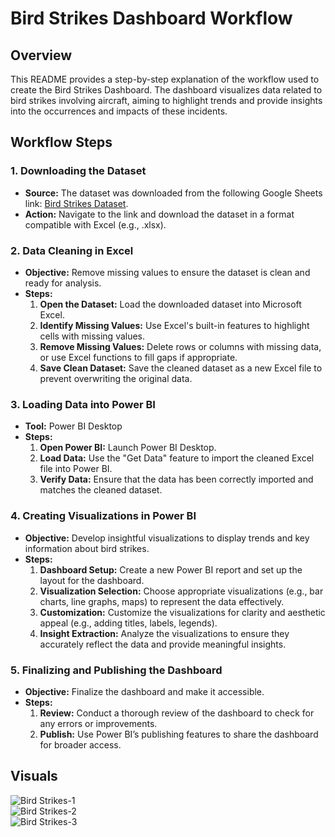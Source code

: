 # Bird Strikes Dashboard Workflow

## Overview
This README provides a step-by-step explanation of the workflow used to create the Bird Strikes Dashboard. The dashboard visualizes data related to bird strikes involving aircraft, aiming to highlight trends and provide insights into the occurrences and impacts of these incidents.

## Workflow Steps

### 1. Downloading the Dataset
- **Source:** The dataset was downloaded from the following Google Sheets link: [Bird Strikes Dataset](https://docs.google.com/spreadsheets/d/11LuxooVzN-P8kOT9I_rWJ7LzIRrMW9Rd/edit?usp=drive_link&ouid=114843449929013007277&rtpof=true&sd=true).
- **Action:** Navigate to the link and download the dataset in a format compatible with Excel (e.g., .xlsx).

### 2. Data Cleaning in Excel
- **Objective:** Remove missing values to ensure the dataset is clean and ready for analysis.
- **Steps:**
  1. **Open the Dataset:** Load the downloaded dataset into Microsoft Excel.
  2. **Identify Missing Values:** Use Excel's built-in features to highlight cells with missing values.
  3. **Remove Missing Values:** Delete rows or columns with missing data, or use Excel functions to fill gaps if appropriate.
  4. **Save Clean Dataset:** Save the cleaned dataset as a new Excel file to prevent overwriting the original data.

### 3. Loading Data into Power BI
- **Tool:** Power BI Desktop
- **Steps:**
  1. **Open Power BI:** Launch Power BI Desktop.
  2. **Load Data:** Use the "Get Data" feature to import the cleaned Excel file into Power BI.
  3. **Verify Data:** Ensure that the data has been correctly imported and matches the cleaned dataset.

### 4. Creating Visualizations in Power BI
- **Objective:** Develop insightful visualizations to display trends and key information about bird strikes.
- **Steps:**
  1. **Dashboard Setup:** Create a new Power BI report and set up the layout for the dashboard.
  2. **Visualization Selection:** Choose appropriate visualizations (e.g., bar charts, line graphs, maps) to represent the data effectively.
  3. **Customization:** Customize the visualizations for clarity and aesthetic appeal (e.g., adding titles, labels, legends).
  4. **Insight Extraction:** Analyze the visualizations to ensure they accurately reflect the data and provide meaningful insights.

### 5. Finalizing and Publishing the Dashboard
- **Objective:** Finalize the dashboard and make it accessible.
- **Steps:**
  1. **Review:** Conduct a thorough review of the dashboard to check for any errors or improvements.
  2. **Publish:** Use Power BI’s publishing features to share the dashboard for broader access.

## Visuals

![Bird Strikes-1](https://github.com/user-attachments/assets/81894388-4623-428a-97dc-2f599c6372ca)  
![Bird Strikes-2](https://github.com/user-attachments/assets/78e3b004-361b-41ef-ba73-385e11f1066c)  
![Bird Strikes-3](https://github.com/user-attachments/assets/ab43c6df-0ac2-462e-87b0-d06e3f87618c)
